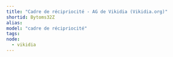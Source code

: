 ```yaml
---
title: "Cadre de récipriocité - AG de Vikidia (Vikidia.org)"
shortid: Bytoms32Z
alias:
model: "cadre de récipriocité"
tags:
node: 
  - vikidia
---
```

